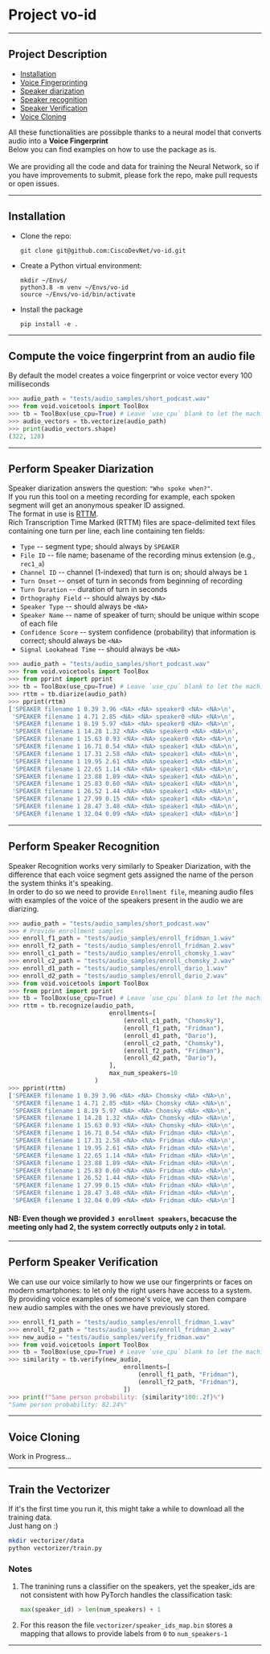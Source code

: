 # Project vo-id
-----

## Project Description
* [Installation](#installation)
* [Voice Fingerprinting](#compute-the-voice-fingerprint-from-an-audio-file)
* [Speaker diarization](#perform-speaker-diarization)
* [Speaker recognition](#perform-speaker-recognition)
* [Speaker Verification](#perform-speaker-verification) 
* [Voice Cloning](#voice-cloning)

All these functionalities are possibple thanks to a neural model that converts audio into a **Voice Fingerprint** <br>
Below you can find examples on how to use the package as is. <br><br>
We are providing all the code and data for training the Neural Network, so if you have improvements to submit, please fork the repo, make pull requests or open issues.

------

## Installation 

* Clone the repo:
    ```
    git clone git@github.com:CiscoDevNet/vo-id.git
    ```
* Create a Python virtual environment:
    ```
    mkdir ~/Envs/
    python3.8 -m venv ~/Envs/vo-id
    source ~/Envs/vo-id/bin/activate
    ```
* Install the package
    ```
    pip install -e .
    ```

------------

## Compute the voice fingerprint from an audio file
By default the model creates a voice fingerprint or voice vector every 100 milliseconds
```python
>>> audio_path = "tests/audio_samples/short_podcast.wav"
>>> from void.voicetools import ToolBox
>>> tb = ToolBox(use_cpu=True) # Leave `use_cpu` blank to let the machine use the GPU if available  
>>> audio_vectors = tb.vectorize(audio_path)
>>> print(audio_vectors.shape)
(322, 128)
```

------

## Perform Speaker Diarization
Speaker diarization answers the question: ``"Who spoke when?"``. <br>
If you run this tool on a meeting recording for example, each spoken segment will get an anonymous speaker ID assigned. <br>
The format in use is [RTTM](https://github.com/nryant/dscore#rttm). <br>
Rich Transcription Time Marked (RTTM) files are space-delimited text files containing one turn per line, each line containing ten fields:

- ``Type``  --  segment type; should always by ``SPEAKER``
- ``File ID``  --  file name; basename of the recording minus extension (e.g.,
  ``rec1_a``)
- ``Channel ID``  --  channel (1-indexed) that turn is on; should always be
  ``1``
- ``Turn Onset``  --  onset of turn in seconds from beginning of recording
- ``Turn Duration``  -- duration of turn in seconds
- ``Orthography Field`` --  should always by ``<NA>``
- ``Speaker Type``  --  should always be ``<NA>``
- ``Speaker Name``  --  name of speaker of turn; should be unique within scope
  of each file
- ``Confidence Score``  --  system confidence (probability) that information
  is correct; should always be ``<NA>``
- ``Signal Lookahead Time``  --  should always be ``<NA>``

```python
>>> audio_path = "tests/audio_samples/short_podcast.wav"
>>> from void.voicetools import ToolBox
>>> from pprint import pprint
>>> tb = ToolBox(use_cpu=True) # Leave `use_cpu` blank to let the machine use the GPU if available  
>>> rttm = tb.diarize(audio_path)
>>> pprint(rttm)
['SPEAKER filename 1 0.39 3.96 <NA> <NA> speaker0 <NA> <NA>\n',
 'SPEAKER filename 1 4.71 2.85 <NA> <NA> speaker0 <NA> <NA>\n',
 'SPEAKER filename 1 8.19 5.97 <NA> <NA> speaker0 <NA> <NA>\n',
 'SPEAKER filename 1 14.28 1.32 <NA> <NA> speaker0 <NA> <NA>\n',
 'SPEAKER filename 1 15.63 0.93 <NA> <NA> speaker0 <NA> <NA>\n',
 'SPEAKER filename 1 16.71 0.54 <NA> <NA> speaker1 <NA> <NA>\n',
 'SPEAKER filename 1 17.31 2.58 <NA> <NA> speaker1 <NA> <NA>\n',
 'SPEAKER filename 1 19.95 2.61 <NA> <NA> speaker1 <NA> <NA>\n',
 'SPEAKER filename 1 22.65 1.14 <NA> <NA> speaker1 <NA> <NA>\n',
 'SPEAKER filename 1 23.88 1.89 <NA> <NA> speaker1 <NA> <NA>\n',
 'SPEAKER filename 1 25.83 0.60 <NA> <NA> speaker1 <NA> <NA>\n',
 'SPEAKER filename 1 26.52 1.44 <NA> <NA> speaker1 <NA> <NA>\n',
 'SPEAKER filename 1 27.99 0.15 <NA> <NA> speaker1 <NA> <NA>\n',
 'SPEAKER filename 1 28.47 3.48 <NA> <NA> speaker1 <NA> <NA>\n',
 'SPEAKER filename 1 32.04 0.09 <NA> <NA> speaker1 <NA> <NA>\n']
```

-----

## Perform Speaker Recognition
Speaker Recognition works very similarly to Speaker Diarization, with the difference that each voice segment gets assigned the name of the person the system thinks it's speaking. <br>
In order to do so we need to provide ``Enrollment file``, meaning audio files with examples of the voice of the speakers present in the audio we are diarizing.

```python
>>> audio_path = "tests/audio_samples/short_podcast.wav"
>>> # Provide enrollment samples
>>> enroll_f1_path = "tests/audio_samples/enroll_fridman_1.wav"
>>> enroll_f2_path = "tests/audio_samples/enroll_fridman_2.wav"
>>> enroll_c1_path = "tests/audio_samples/enroll_chomsky_1.wav"
>>> enroll_c2_path = "tests/audio_samples/enroll_chomsky_2.wav"
>>> enroll_d1_path = "tests/audio_samples/enroll_dario_1.wav"
>>> enroll_d2_path = "tests/audio_samples/enroll_dario_2.wav"
>>> from void.voicetools import ToolBox
>>> from pprint import pprint
>>> tb = ToolBox(use_cpu=True) # Leave `use_cpu` blank to let the machine use the GPU if available  
>>> rttm = tb.recognize(audio_path, 
                            enrollments=[
                                (enroll_c1_path, "Chomsky"), 
                                (enroll_f1_path, "Fridman"), 
                                (enroll_d1_path, "Dario"), 
                                (enroll_c2_path, "Chomsky"), 
                                (enroll_f2_path, "Fridman"), 
                                (enroll_d2_path, "Dario"),
                            ],
                            max_num_speakers=10
                        )
>>> pprint(rttm)
['SPEAKER filename 1 0.39 3.96 <NA> <NA> Chomsky <NA> <NA>\n',
 'SPEAKER filename 1 4.71 2.85 <NA> <NA> Chomsky <NA> <NA>\n',
 'SPEAKER filename 1 8.19 5.97 <NA> <NA> Chomsky <NA> <NA>\n',
 'SPEAKER filename 1 14.28 1.32 <NA> <NA> Chomsky <NA> <NA>\n',
 'SPEAKER filename 1 15.63 0.93 <NA> <NA> Chomsky <NA> <NA>\n',
 'SPEAKER filename 1 16.71 0.54 <NA> <NA> Fridman <NA> <NA>\n',
 'SPEAKER filename 1 17.31 2.58 <NA> <NA> Fridman <NA> <NA>\n',
 'SPEAKER filename 1 19.95 2.61 <NA> <NA> Fridman <NA> <NA>\n',
 'SPEAKER filename 1 22.65 1.14 <NA> <NA> Fridman <NA> <NA>\n',
 'SPEAKER filename 1 23.88 1.89 <NA> <NA> Fridman <NA> <NA>\n',
 'SPEAKER filename 1 25.83 0.60 <NA> <NA> Fridman <NA> <NA>\n',
 'SPEAKER filename 1 26.52 1.44 <NA> <NA> Fridman <NA> <NA>\n',
 'SPEAKER filename 1 27.99 0.15 <NA> <NA> Fridman <NA> <NA>\n',
 'SPEAKER filename 1 28.47 3.48 <NA> <NA> Fridman <NA> <NA>\n',
 'SPEAKER filename 1 32.04 0.09 <NA> <NA> Fridman <NA> <NA>\n']
```

#### NB: Even though we provided `3 enrollment speakers`, becacuse the meeting only had 2, the system correctly outputs only `2` in total.
---

## Perform Speaker Verification
We can use our voice similarly to how we use our fingerprints or faces on modern smartphones: to let only the right users have access to a system. <br>
By providing voice examples of someone's voice, we can then compare new audio samples with the ones we have previously stored.

```python
>>> enroll_f1_path = "tests/audio_samples/enroll_fridman_1.wav"
>>> enroll_f2_path = "tests/audio_samples/enroll_fridman_2.wav"
>>> new_audio = "tests/audio_samples/verify_fridman.wav"
>>> from void.voicetools import ToolBox
>>> tb = ToolBox(use_cpu=True) # Leave `use_cpu` blank to let the machine use the GPU if available  
>>> similarity = tb.verify(new_audio, 
                                enrollments=[
                                    (enroll_f1_path, "Fridman"),
                                    (enroll_f2_path, "Fridman"),
                                ])
>>> print(f"Same person probability: {similarity*100:.2f}%")
"Same person probability: 82.24%"
```

--------

## Voice Cloning
Work in Progress...

--------

## Train the Vectorizer
If it's the first time you run it, this might take a while to download all the training data.<br>
Just hang on :) 
```bash
mkdir vectorizer/data
python vectorizer/train.py
```

### Notes
1. The tranining runs a classifier on the speakers, yet the speaker_ids are not consistent with how PyTorch handles the classification task:
    ```python
    max(speaker_id) > len(num_speakers) + 1
    ```
2. For this reason the file `vectorizer/speaker_ids_map.bin` stores a mapping that allows to provide labels from `0` to `num_speakers-1`
-----
